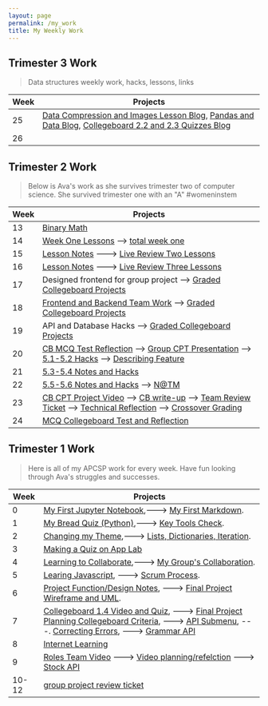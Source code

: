 ```yaml
---
layout: page
permalink: /my_work
title: My Weekly Work
---
```




## Trimester 3 Work
> Data structures weekly work, hacks, lessons, links

| Week | Projects |
|---|---|
| 25 | [Data Compression and Images Lesson Blog](https://avac54765.github.io/fastpages-ava/datacompression/images), [Pandas and Data Blog](https://avac54765.github.io/fastpages-ava/week%2025/2023/03/09/AP-unit2-3.html), [Collegeboard 2.2 and 2.3 Quizzes Blog](https://avac54765.github.io/fastpages-ava/CB/quizzes/4) |
| 26 |  |





## Trimester 2 Work
> Below is Ava's work as she survives trimester two of computer science. She survived trimester one with an "A" #womeninstem

| Week | Projects |
|----|----|
| 13 | [Binary Math](https://avac54765.github.io/fastpages-ava/frontend/binary)  |
| 14 | [Week One Lessons](https://avac54765.github.io/fastpages-ava/teamlesson/notes) --> [total week one](https://avac54765.github.io/fastpages-ava/lessons/weekone)|
| 15 | [Lesson Notes](https://avac54765.github.io/fastpages-ava/teamlesson/notes) ---> [Live Review Two Lessons](https://avac54765.github.io/fastpages-ava/lessonsreview/two) |
| 16 | [Lesson Notes](https://avac54765.github.io/fastpages-ava/teamlesson/notes) ---> [Live Review Three Lessons](https://avac54765.github.io/fastpages-ava/lessonsreview/three)|
| 17 | Designed frontend for group project -->  [Graded Collegeboard Projects](https://avac54765.github.io/fastpages-ava/CB/submissions/one) |
| 18 | [Frontend and Backend Team Work](https://srihitakott1213.github.io/TeamBaddies/lesson/week18) --> [Graded Collegeboard Projects](https://avac54765.github.io/fastpages-ava/CB/submissions/one) |
| 19 | API and Database Hacks --> [Graded Collegeboard Projects](https://avac54765.github.io/fastpages-ava/CB/submissions/one) |
| 20 | [CB MCQ Test Reflection](https://avac54765.github.io/fastpages-ava/CB/MCQ) --> [Group CPT Presentation](https://srihitakott1213.github.io/TeamBaddies/projectproposal/TeamBaddies) --> [5.1-5.2 Hacks](https://avac54765.github.io/fastpages-ava/CB/computingeffects) --> [Describing Feature](https://avac54765.github.io/fastpages-ava/project/individual)|  
| 21 | [5.3-5.4 Notes and Hacks](https://avac54765.github.io/fastpages-ava/CB/bias/crowdsourcing) |
| 22 | [5.5-5.6 Notes and Hacks](https://avac54765.github.io/fastpages-ava/CB/concerns/safety) --> [N@TM](https://avac54765.github.io/fastpages-ava/night/museum) |
| 23 | [CB CPT Project Video](https://www.youtube.com/watch?v=AcCnwChFiLI) --> [CB write-up](https://avac54765.github.io/fastpages-ava/project/write-up) --> [Team Review Ticket](https://github.com/alexac54767/Fitness_4_Baddies/issues/25) --> [Technical Reflection](https://avac54765.github.io/fastpages-ava/project/reflection) --> [Crossover Grading](https://github.com/avac54765/fastpages-ava/issues/29)|
| 24 | [MCQ Collegeboard Test and Reflection](https://avac54765.github.io/fastpages-ava/CB/MCQ3) |

## Trimester 1 Work
> Here is all of my APCSP work for every week. Have fun looking through Ava's struggles and successes. 

| Week        | Projects    |
| ----------- | ----------- |
 | 0           | [My First Jupyter Notebook](https://avac54765.github.io/fastpages-ava/first_jupyter_notebook/python),---> [My First Markdown](https://avac54765.github.io/fastpages-ava/first_markdown/markdown). |
 | 1 | [My Bread Quiz (Python)](https://avac54765.github.io/fastpages-ava/bread_quiz/python),---> [Key Tools Check](https://avac54765.github.io/fastpages-ava/tools_check/bash). |
 | 2 | [Changing my Theme](https://avac54765.github.io/fastpages-ava/theme_change/markdown),---> [Lists, Dictionaries, Iteration](https://avac54765.github.io/fastpages-ava/lists_and_dictionaries/python). |
 | 3 | [Making a Quiz on App Lab](https://avac54765.github.io/fastpages-ava/app_lab_quiz/markdown)|
 | 4 | [Learning to Collaborate](https://avac54765.github.io/fastpages-ava/collaboration/markdown),---> [My Group's Collaboration](https://avac54765.github.io/fastpages-ava/groupcollaboration/markdown). |
 | 5 | [Learing Javascript](https://avac54765.github.io/fastpages-ava/learningjavascript/javascript), ---> [Scrum Process](https://avac54765.github.io/fastpages-ava/scrum_process/markdown). |
 | 6 | [Project Function/Design Notes](https://avac54765.github.io/fastpages-ava/1.2-1.3notes/markdown), ---> [Final Project Wireframe and UML](https://avac54765.github.io/groupfastpage/finalplanning/wireframe).
 | 7 | [Collegeboard 1.4 Video and Quiz](https://avac54765.github.io/fastpages-ava/CBerror/markdown), ---> [Final Project Planning Collegeboard Criteria](https://avac54765.github.io/groupfastpage/finalplanning/criteria), ---> [API Submenu](https://avac54765.github.io/fastpages-ava/API/overview), ---. [Correcting Errors](https://avac54765.github.io/fastpages-ava/collegeboard/error), ---> [Grammar API](https://avac54765.github.io/fastpages-ava/grammarAPI/python) |
 | 8 | [Internet Learning](https://avac54765.github.io/fastpages-ava/CBinternet/markdown) |
 | 9 | [Roles Team Video](https://www.wevideo.com/view/2838344010) ---> [Video planning/refelction](https://avac54765.github.io/fastpages-ava/videoplanning/markdown) ---> [Stock API](https://avac54765.github.io/groupfastpage/data/stocks) |
 | 10-12 | [group project review ticket](https://github.com/nighthawkcoders/APCSP/issues/71#issue-1436116993) |
 


 